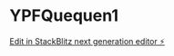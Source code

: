 # YPFQuequen1

[Edit in StackBlitz next generation editor ⚡️](https://stackblitz.com/~/github.com/josesauro/YPFQuequen1)